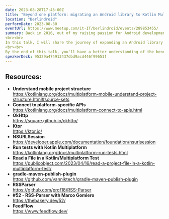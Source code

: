 ```yaml
---
date: 2023-08-28T17:45:00Z
title: "Beyond one platform: migrating an Android library to Kotlin Multiplatform"
location: "Berlindroid"
performDate: 2023-08-30
eventUrl: https://www.meetup.com/it-IT/berlindroid/events/289853455/
summary: Back in 2016, out of my raising passion for Android development, I started working on RSSParser, a library for parsing RSS feeds on Android. Nowadays, out of my passion for Kotlin Multiplatform, I decided to make RSSParser Multiplatform... How hard can it be?
<br><br>
In this talk, I will share the journey of expanding an Android library into the iOS and JVM world. We will cover the challenges faced during the process, including how to handle platform-specific dependencies, code organization, and testing strategies. 
<br><br>
By the end of this talk, you'll have a better understanding of the benefits and challenges of creating a Kotlin Multiplatform library, and you'll be equipped with the knowledge and tools you need to conquer the Multiplatform world!
speakerDeck: 95329a474913437dbd9acd446f99651f
---
```


## Resources:

- **Understand mobile project structure**\
    https://kotlinlang.org/docs/multiplatform-mobile-understand-project-structure.html#source-sets
- **Connect to platform-specific APIs**\
    https://kotlinlang.org/docs/multiplatform-connect-to-apis.html
- **OkHttp**\
    https://square.github.io/okhttp/
- **Ktor**\
    https://ktor.io/    
- **NSURLSession**\
    https://developer.apple.com/documentation/foundation/nsurlsession      
- **Run tests with Kotlin Multiplatform**\
    https://kotlinlang.org/docs/multiplatform-run-tests.html
- **Read a File in a Kotlin/Multiplatform Test**\
    https://publicobject.com/2023/04/16/read-a-project-file-in-a-kotlin-multiplatform-test/
- **gradle-maven-publish-plugin**\
    https://github.com/vanniktech/gradle-maven-publish-plugin
- **RSSParser**\
    https://github.com/prof18/RSS-Parser
- **#52 - RSS-Parser with Marco Gomiero**\
    https://thebakery.dev/52/
- **FeedFlow**\
    https://www.feedflow.dev/    
